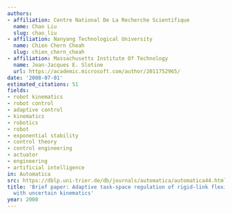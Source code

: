 ```yaml
---
authors:
- affiliation: Centre National De La Recherche Scientifique
  name: Chao Liu
  slug: chao_liu
- affiliation: Nanyang Technological University
  name: Chien Chern Cheah
  slug: chien_chern_cheah
- affiliation: Massachusetts Institute Of Technology
  name: Jean-Jacques E. Slotine
  url: https://academic.microsoft.com/author/2011752965/
date: '2008-07-01'
estimated_citations: 51
fields:
- robot kinematics
- robot control
- adaptive control
- kinematics
- robotics
- robot
- exponential stability
- control theory
- control engineering
- actuator
- engineering
- artificial intelligence
in: Automatica
src: https://dblp.uni-trier.de/db/journals/automatica/automatica44.html#LiuCS08
title: 'Brief paper: Adaptive task-space regulation of rigid-link flexible-joint robots
  with uncertain kinematics'
year: 2008
---
```

